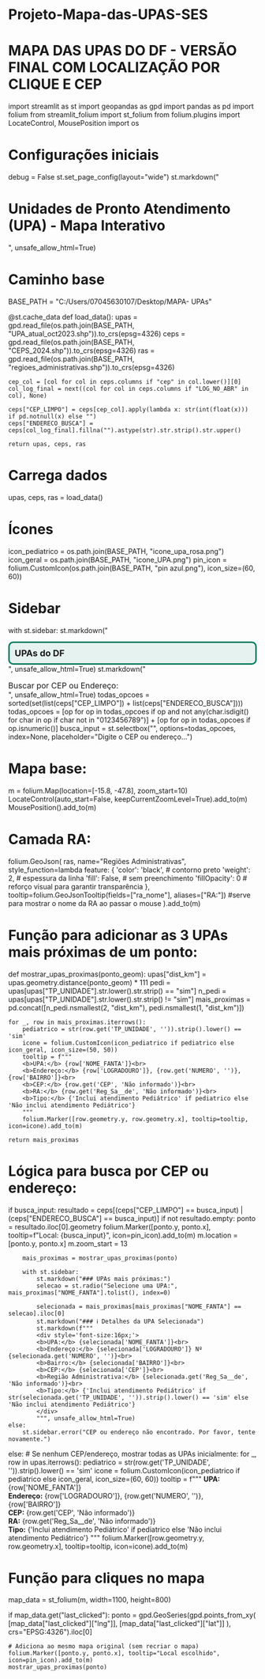 # Projeto-Mapa-das-UPAS-SES
# MAPA DAS UPAS DO DF - VERSÃO FINAL COM LOCALIZAÇÃO POR CLIQUE E CEP

import streamlit as st
import geopandas as gpd
import pandas as pd
import folium
from streamlit_folium import st_folium
from folium.plugins import LocateControl, MousePosition
import os

# Configurações iniciais
debug = False
st.set_page_config(layout="wide")
st.markdown("<h1 style='font-size: 28px;'>Unidades de Pronto Atendimento (UPA) - Mapa Interativo</h1>", unsafe_allow_html=True)

# Caminho base
BASE_PATH = "C:/Users/07045630107/Desktop/MAPA- UPAs"

@st.cache_data
def load_data():
    upas = gpd.read_file(os.path.join(BASE_PATH, "UPA_atual_oct2023.shp")).to_crs(epsg=4326)
    ceps = gpd.read_file(os.path.join(BASE_PATH, "CEPS_2024.shp")).to_crs(epsg=4326)
    ras = gpd.read_file(os.path.join(BASE_PATH, "regioes_administrativas.shp")).to_crs(epsg=4326)

    cep_col = [col for col in ceps.columns if "cep" in col.lower()][0]
    col_log_final = next((col for col in ceps.columns if "LOG_NO_ABR" in col), None)

    ceps["CEP_LIMPO"] = ceps[cep_col].apply(lambda x: str(int(float(x))) if pd.notnull(x) else "")
    ceps["ENDERECO_BUSCA"] = ceps[col_log_final].fillna("").astype(str).str.strip().str.upper()

    return upas, ceps, ras

# Carrega dados
upas, ceps, ras = load_data()

# Ícones
icon_pediatrico = os.path.join(BASE_PATH, "icone_upa_rosa.png")
icon_geral = os.path.join(BASE_PATH, "icone_UPA.png")
pin_icon = folium.CustomIcon(os.path.join(BASE_PATH, "pin azul.png"), icon_size=(60, 60))

# Sidebar
with st.sidebar:
    st.markdown("<div style='padding:10px; border: 3px solid #007b5e; border-radius: 10px; font-weight: bold; font-size: 18px; background-color: #e6f2f0;'>UPAs do DF</div>", unsafe_allow_html=True)
    st.markdown("<div style='margin-top:15px; font-size: 16px;'>Buscar por CEP ou Endereço:</div>", unsafe_allow_html=True)
    todas_opcoes = sorted(set(list(ceps["CEP_LIMPO"]) + list(ceps["ENDERECO_BUSCA"])))
    todas_opcoes = [op for op in todas_opcoes if op and not any(char.isdigit() for char in op if char not in "0123456789")] + [op for op in todas_opcoes if op.isnumeric()]
    busca_input = st.selectbox("", options=todas_opcoes, index=None, placeholder="Digite o CEP ou endereço...")

# Mapa base:
m = folium.Map(location=[-15.8, -47.8], zoom_start=10)
LocateControl(auto_start=False, keepCurrentZoomLevel=True).add_to(m)
MousePosition().add_to(m)

# Camada RA:
folium.GeoJson(
    ras,
    name="Regiões Administrativas",
    style_function=lambda feature: {
        'color': 'black',         # contorno preto
        'weight': 2,              # espessura da linha
        'fill': False,            # sem preenchimento
        'fillOpacity': 0          # reforço visual para garantir transparência
    },
    tooltip=folium.GeoJsonTooltip(fields=["ra_nome"], aliases=["RA:"]) #serve para mostrar o nome da RA ao passar o mouse
).add_to(m)

# Função para adicionar as 3 UPAs mais próximas de um ponto:
def mostrar_upas_proximas(ponto_geom):
    upas["dist_km"] = upas.geometry.distance(ponto_geom) * 111
    pedi = upas[upas["TP_UNIDADE"].str.lower().str.strip() == "sim"]
    n_pedi = upas[upas["TP_UNIDADE"].str.lower().str.strip() != "sim"]
    mais_proximas = pd.concat([n_pedi.nsmallest(2, "dist_km"), pedi.nsmallest(1, "dist_km")])

    for _, row in mais_proximas.iterrows():
        pediatrico = str(row.get('TP_UNIDADE', '')).strip().lower() == 'sim'
        icone = folium.CustomIcon(icon_pediatrico if pediatrico else icon_geral, icon_size=(50, 50))
        tooltip = f"""
        <b>UPA:</b> {row['NOME_FANTA']}<br>
        <b>Endereço:</b> {row['LOGRADOURO']}, {row.get('NUMERO', '')}, {row['BAIRRO']}<br>
        <b>CEP:</b> {row.get('CEP', 'Não informado')}<br>
        <b>RA:</b> {row.get('Reg_Sa__de', 'Não informado')}<br>
        <b>Tipo:</b> {'Inclui atendimento Pediátrico' if pediatrico else 'Não inclui atendimento Pediátrico'}
        """
        folium.Marker([row.geometry.y, row.geometry.x], tooltip=tooltip, icon=icone).add_to(m)

    return mais_proximas

# Lógica para busca por CEP ou endereço:
if busca_input:
    resultado = ceps[(ceps["CEP_LIMPO"] == busca_input) | (ceps["ENDERECO_BUSCA"] == busca_input)]
    if not resultado.empty:
        ponto = resultado.iloc[0].geometry
        folium.Marker([ponto.y, ponto.x], tooltip=f"Local: {busca_input}", icon=pin_icon).add_to(m)
        m.location = [ponto.y, ponto.x]
        m.zoom_start = 13

        mais_proximas = mostrar_upas_proximas(ponto)

        with st.sidebar:
            st.markdown("### UPAs mais próximas:")
            selecao = st.radio("Selecione uma UPA:", mais_proximas["NOME_FANTA"].tolist(), index=0)

            selecionada = mais_proximas[mais_proximas["NOME_FANTA"] == selecao].iloc[0]
            st.markdown("### ℹ Detalhes da UPA Selecionada")
            st.markdown(f"""
            <div style='font-size:16px;'>
            <b>UPA:</b> {selecionada['NOME_FANTA']}<br>
            <b>Endereço:</b> {selecionada['LOGRADOURO']} Nº {selecionada.get('NUMERO', '')}<br>
            <b>Bairro:</b> {selecionada['BAIRRO']}<br>
            <b>CEP:</b> {selecionada['CEP']}<br>
            <b>Região Administrativa:</b> {selecionada.get('Reg_Sa__de', 'Não informado')}<br>
            <b>Tipo:</b> {'Inclui atendimento Pediátrico' if str(selecionada.get('TP_UNIDADE', '')).strip().lower() == 'sim' else 'Não inclui atendimento Pediátrico'}
            </div>
            """, unsafe_allow_html=True)
    else:
        st.sidebar.error("CEP ou endereço não encontrado. Por favor, tente novamente.")
else:
    # Se nenhum CEP/endereço, mostrar todas as UPAs inicialmente:
    for _, row in upas.iterrows():
        pediatrico = str(row.get('TP_UNIDADE', '')).strip().lower() == 'sim'
        icone = folium.CustomIcon(icon_pediatrico if pediatrico else icon_geral, icon_size=(60, 60))
        tooltip = f"""
        <b>UPA:</b> {row['NOME_FANTA']}<br>
        <b>Endereço:</b> {row['LOGRADOURO']}, {row.get('NUMERO', '')}, {row['BAIRRO']}<br>
        <b>CEP:</b> {row.get('CEP', 'Não informado')}<br>
        <b>RA:</b> {row.get('Reg_Sa__de', 'Não informado')}<br>
        <b>Tipo:</b> {'Inclui atendimento Pediátrico' if pediatrico else 'Não inclui atendimento Pediátrico'}
        """
        folium.Marker([row.geometry.y, row.geometry.x], tooltip=tooltip, icon=icone).add_to(m)
  # Função para cliques no mapa
map_data = st_folium(m, width=1100, height=800)

if map_data.get("last_clicked"):
    ponto = gpd.GeoSeries(gpd.points_from_xy(
        [map_data["last_clicked"]["lng"]],
        [map_data["last_clicked"]["lat"]]
    ), crs="EPSG:4326").iloc[0]

    # Adiciona ao mesmo mapa original (sem recriar o mapa)
    folium.Marker([ponto.y, ponto.x], tooltip="Local escolhido", icon=pin_icon).add_to(m)
    mostrar_upas_proximas(ponto)
